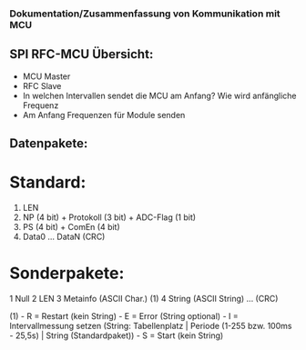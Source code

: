 ### Dokumentation/Zusammenfassung von Kommunikation mit MCU

## SPI RFC-MCU Übersicht:
- MCU Master
- RFC Slave
- In welchen Intervallen sendet die MCU am Anfang? Wie wird anfängliche Frequenz 
- Am Anfang Frequenzen für Module senden

## Datenpakete:
# Standard:
1. LEN
2. NP (4 bit) + Protokoll (3 bit) + ADC-Flag (1 bit)
3. PS (4 bit) + ComEn (4 bit)
4. Data0
   ...
   DataN
   (CRC)
        
# Sonderpakete:
1 Null
2 LEN
3 Metainfo (ASCII Char.) (1)
4 String (ASCII String)
  ...
  (CRC)
        
        
(1) - R = Restart (kein String)
    - E = Error (String optional)
    - I = Intervallmessung setzen (String: Tabellenplatz | Periode (1-255 bzw. 100ms - 25,5s) | String (Standardpaket))
    - S = Start (kein String)
       
      
